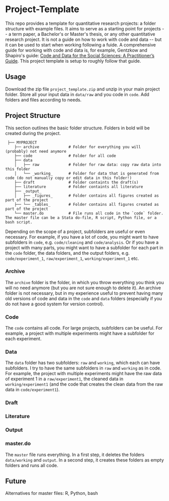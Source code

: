 # Project-Template
This repo provides a template for quantitative research projects: a folder structure with example files. It aims to serve as a starting point for projects -- a term paper, a Bachelor's or Master's thesis, or any other quantitative research project. It is not a guide on how to work with code and data -- but it can be used to start when working following a fuide. A comprehensive guide for working with code and data is, for example, Gentzkow and Shapiro's guide: [Code and Data for the Social Sciences: A Practitioner’s Guide](http://web.stanford.edu/~gentzkow/research/CodeAndData.pdf). This project template is setup to roughly follow that guide.

## Usage
Download the zip file `project_template.zip` and unzip in your main project folder. Store all your input data in `data/raw` and you code in `code`. Add folders and files according to needs. 

## Project Structure
This section outlines the basic folder structure. Folders in bold will be created during the project.

```
 ├── MYPROJECT
    ├── archive             # Folder for everything you will (probably) not need anymore 
    ├── code                # Folder for all code    
    ├── data
    │   ├── raw             # Folder for raw data: copy raw data into this folder
    │   └── _working_       # Folder for data that is generated from code (do not manually copy or edit data in this folder!)
    ├── draft               # Folder containts the draft(s)
    ├── literature          # Folder containts all literature
    ├── _output_
    │   ├── _figures_       # Folder contains all figures created as part of the project
    ├── └── _tables_        # Folder contains all figures created as part of the project
    └── master.do           # File runs all code in the `code` folder. The master file can be a Stata do-file, R script, Python file, or a bash script.
```

Depending on the scope of a project, subfolders are useful or even necessary. For example, if you have a lot of code, you might want to have subfolders in `code`, e.g. `code/cleaning` and `code/analysis`. Or if you have a project with many parts, you might want to have a subfolder for each part in the `code` folder, the data folders, and the output folders, e.g. `code/experiment_1`, `raw/experiment_1`, `working/experiment_1` etc. 

### Archive
The `archive` folder is the folder, in which you throw everything you think you will no need anymore (but you are not sure enough to delete it). An archive folder is not necessary, but in my experience useful to prevent having many old versions of code and data in the `code` and `data` folders (especially if you do not have a good system for version control).

### Code
The `code` contains all code. For large projects, subfolders can be useful. For example, a project with multiple experiments might have a subfolder for each experiment.

### Data
The `data` folder has two subfolders: `raw` and `working`, which each can have subfolders. I try to have the same subfolders in `raw` and `working` as in code. For example, the  project with multiple experiments might have the raw data of experiment 1 in a `raw/experiment1`, the cleaned data in `working/experiment1` (and the code that creates the clean data from the raw data in `code/experiment1`).

### Draft
### Literature
### Output
### master.do
The `master` file runs everything. In a first step, it deletes the folders `data/working` and `output`. In a second step, it creates these folders as empty folders and runs all code.  





## Future
Alternatives for master files: R, Python, bash
